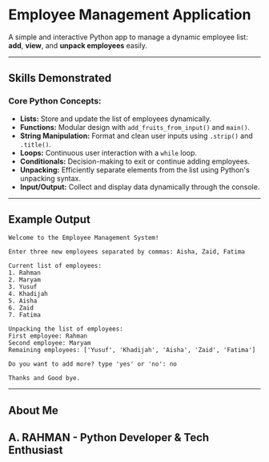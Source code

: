 # Employee Management Application

A simple and interactive Python app to manage a dynamic employee list: **add**, **view**, and **unpack employees** easily.

---

## Skills Demonstrated

### **Core Python Concepts:**
- **Lists:** Store and update the list of employees dynamically.
- **Functions:** Modular design with `add_fruits_from_input()` and `main()`.
- **String Manipulation:** Format and clean user inputs using `.strip()` and `.title()`.
- **Loops:** Continuous user interaction with a `while` loop.
- **Conditionals:** Decision-making to exit or continue adding employees.
- **Unpacking:** Efficiently separate elements from the list using Python's unpacking syntax.
- **Input/Output:** Collect and display data dynamically through the console.

---

## Example Output
```
Welcome to the Employee Management System!

Enter three new employees separated by commas: Aisha, Zaid, Fatima

Current list of employees:
1. Rahman
2. Maryam
3. Yusuf
4. Khadijah
5. Aisha
6. Zaid
7. Fatima

Unpacking the list of employees:
First employee: Rahman
Second employee: Maryam
Remaining employees: ['Yusuf', 'Khadijah', 'Aisha', 'Zaid', 'Fatima']

Do you want to add more? type 'yes' or 'no': no

Thanks and Good bye.
```

---

## About Me
**A. RAHMAN** - Python Developer & Tech Enthusiast
---

